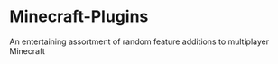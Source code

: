 # Minecraft-Plugins
An entertaining assortment of random feature additions to multiplayer Minecraft
